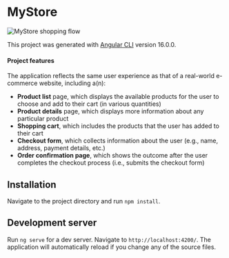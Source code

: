 # MyStore

![MyStore shopping flow](shoppingflow.gif)

This project was generated with [Angular CLI](https://github.com/angular/angular-cli) version 16.0.0.

#### Project features

The application reflects the same user experience as that of a real-world e-commerce website, including a(n):

* **Product list** page, which displays the available products for the user to choose and add to their cart (in various quantities)
* **Product details** page, which displays more information about any particular product
* **Shopping cart**, which includes the products that the user has added to their cart
* **Checkout form**, which collects information about the user (e.g., name, address, payment details, etc.)
* **Order confirmation page**, which shows the outcome after the user completes the checkout process (i.e., submits the checkout form)

## Installation

Navigate to the project directory and run `npm install`.

## Development server

Run `ng serve` for a dev server. Navigate to `http://localhost:4200/`. The application will automatically reload if you change any of the source files.

